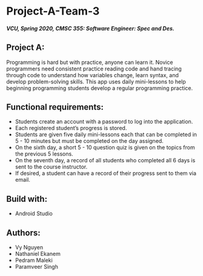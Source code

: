 # Project-A-Team-3

##### VCU, Spring 2020, CMSC 355: Software Engineer: Spec and Des.


## Project A:
Programming is hard but with practice, anyone can learn it. Novice programmers need consistent practice reading code and hand tracing       through code to understand how variables change, learn syntax, and develop problem-solving skills. This app uses daily mini-lessons to     help beginning programming students develop a regular programming practice.


## Functional requirements:
* Students create an account with a password to log into the application.
* Each registered student’s progress is stored.
* Students are given five daily mini-lessons each that can be completed in 5 - 10 minutes but must be completed on the day assigned.
* On the sixth day, a short 5 - 10 question quiz is given on the topics from the previous 5 lessons.
* On the seventh day, a record of all students who completed all 6 days is sent to the course instructor.
* If desired, a student can have a record of their progress sent to them via email.

## Build with:
* Android Studio

## Authors:
* Vy Nguyen
* Nathaniel Ekanem
* Pedram Maleki
* Paramveer Singh


